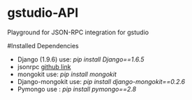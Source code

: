 # gstudio-API
Playground for JSON-RPC integration for gstudio

#Installed Dependencies

* Django (1.9.6)
	use: *pip install Django==1.6.5*
* jsonrpc
	[github link](https://github.com/samuraisam/django-json-rpc)
* mongokit
		use: *pip install mongokit*
* Django-mongokit
	use: *pip install django-mongokit==0.2.6*
* Pymongo
	use : *pip install pymongo==2.8*
